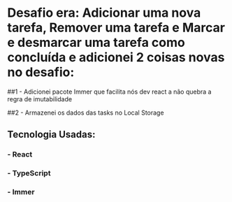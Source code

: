 # Desafio era: Adicionar uma nova tarefa, Remover uma tarefa e Marcar e desmarcar uma tarefa como concluída e adicionei 2 coisas novas no desafio:

##1 - Adicionei pacote Immer que facilita nós dev react a não quebra a regra de imutabilidade

##2 - Armazenei os dados das tasks no Local Storage

## Tecnologia Usadas:
### - React
### - TypeScript
### - Immer
